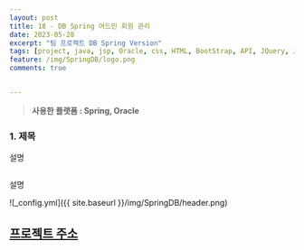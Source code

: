 ```yaml
---
layout: post
title: 18 - DB Spring 어드민 회원 관리
date: 2023-05-28
excerpt: "팀 프로젝트 DB Spring Version"
tags: [project, java, jsp, Oracle, css, HTML, BootStrap, API, JQuery, JavaScript, Spring, FrameWork]
feature: /img/SpringDB/logo.png
comments: true


---
```



> **사용한 플랫폼 : Spring, Oracle**



### 1.  제목

설명

```jsp

```

설명

![_config.yml]({{ site.baseurl }}/img/SpringDB/header.png)



## [프로젝트 주소](https://github.com/GreenteaPIE/TeamProjectDBSpringVer)
